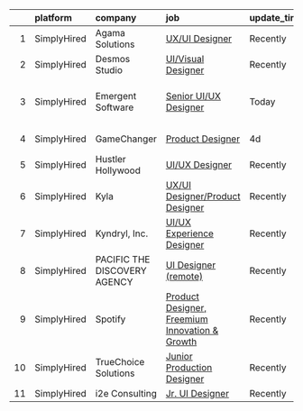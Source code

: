 

|    | platform    | company                      | job                                                                                                                                                    | update_time   | location                         |
|---:|:------------|:-----------------------------|:-------------------------------------------------------------------------------------------------------------------------------------------------------|:--------------|:---------------------------------|
|  1 | SimplyHired | Agama Solutions              | [UX/UI Designer](https://www.simplyhired.com/job/MsrPYlvE_dsEZ6sWAql-m-RjlOQAthYjqXFtqoohINz1XEs5Y44Gfw?q=ui+designer)                                 | Recently      | Remote                           |
|  2 | SimplyHired | Desmos Studio                | [UI/Visual Designer](https://www.simplyhired.com/job/o-gv9OlH0KeNNpBIf6hBn_mDW0TiFjmwEj5VXb8NwNuL9IypTfJinA?q=ui+designer)                             | Recently      | Remote                           |
|  3 | SimplyHired | Emergent Software            | [Senior UI/UX Designer](https://www.simplyhired.com/job/t_464u086BpZz29WzmwAx29c6p523BMhO4BfvtNG9cr9yr9vyHv0gQ?q=ui+designer)                          | Today         | Virginia Beach, VA +44 locations |
|  4 | SimplyHired | GameChanger                  | [Product Designer](https://www.simplyhired.com/job/nBVda9N9UuL8wvPZqXVkwf_GzUkO6vvikx2sc9ghI0Zq-w5BA9H_ig?q=ui+designer)                               | 4d            | New York, NY                     |
|  5 | SimplyHired | Hustler Hollywood            | [UI/UX Designer](https://www.simplyhired.com/job/EbOJFHu5t_27WFo0YXDg1KA_PLtNtU6cXTQuRJH8_7GatxRi1qSHCQ?q=ui+designer)                                 | Recently      | Beverly Hills, CA                |
|  6 | SimplyHired | Kyla                         | [UX/UI Designer/Product Designer](https://www.simplyhired.com/job/2qtBPUgGUQ60LLcW7UQUr-PNj5RsN06CvEgB9OJnkgodf6ikt0sfkw?q=ui+designer)                | Recently      | Remote                           |
|  7 | SimplyHired | Kyndryl, Inc.                | [UI/UX Experience Designer](https://www.simplyhired.com/job/JOBopJewma45FUgjk4id6B3E0nL5XLoXL45PjZq79OUToThOvvo-rQ?q=ui+designer)                      | Recently      | Austin, TX                       |
|  8 | SimplyHired | PACIFIC THE DISCOVERY AGENCY | [UI Designer (remote)](https://www.simplyhired.com/job/AACAJrLN2DXaCv1VFsXK2Xb8JV8ihXQmcURFsbqU3PtbD1bnh8kw4A?q=ui+designer)                           | Recently      | San Diego, CA                    |
|  9 | SimplyHired | Spotify                      | [Product Designer, Freemium Innovation & Growth](https://www.simplyhired.com/job/Kvw_SiGrQB-4O_L_w6kE8LRwEA9nFhTEvN3SB40918E8kMG3aqYvqg?q=ui+designer) | Recently      | New York, NY                     |
| 10 | SimplyHired | TrueChoice Solutions         | [Junior Production Designer](https://www.simplyhired.com/job/iKu2jQ9bSeo2NlsuFx9C1SgklBVtXcyWTT3Kob4_-oPTf-OrSra3ZQ?q=ui+designer)                     | Recently      | Remote                           |
| 11 | SimplyHired | i2e Consulting               | [Jr. UI Designer](https://www.simplyhired.com/job/3KDuVt5LPAPl-cyOEGf1c8zBINr1OkTbNZFzk2UYb3qv8r_Gr17wjg?q=ui+designer)                                | Recently      | Remote                           |